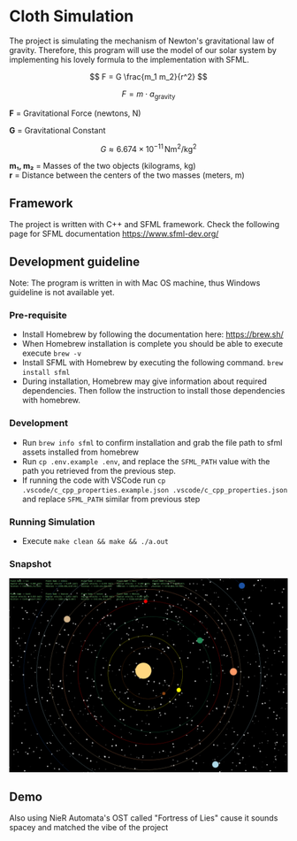 # Cloth Simulation

The project is simulating the mechanism of Newton's gravitational law of gravity. Therefore, this program will use the model of our solar system by implementing his lovely formula to the implementation with SFML.

$$
F = G \frac{m_1 m_2}{r^2}
$$

$$
F = m \cdot a_{\text{gravity}}
$$

**F** = Gravitational Force (newtons, N)

**G** = Gravitational Constant

$$
G \approx 6.674 \times 10^{-11} \, \text{Nm}^2/\text{kg}^2
$$

**m₁, m₂** = Masses of the two objects (kilograms, kg)  
**r** = Distance between the centers of the two masses (meters, m)

## Framework

The project is written with C++ and SFML framework. Check the following page for SFML documentation https://www.sfml-dev.org/

## Development guideline

Note: The program is written in with Mac OS machine, thus Windows guideline is not available yet.

### Pre-requisite

- Install Homebrew by following the documentation here: https://brew.sh/
- When Homebrew installation is complete you should be able to execute execute `brew -v`
- Install SFML with Homebrew by executing the following command. `brew install sfml`
- During installation, Homebrew may give information about required dependencies. Then follow the instruction to install those dependencies with homebrew.

### Development

- Run `brew info sfml` to confirm installation and grab the file path to sfml assets installed from homebrew
- Run `cp .env.example .env`, and replace the `SFML_PATH` value with the path you retrieved from the previous step.
- If running the code with VSCode run `cp .vscode/c_cpp_properties.example.json .vscode/c_cpp_properties.json` and replace `SFML_PATH` similar from previous step

### Running Simulation

- Execute `make clean && make && ./a.out`

### Snapshot

![Alt Text](./assets/snapshot.png)

## Demo

Also using NieR Automata's OST called "Fortress of Lies" cause it sounds spacey and matched the vibe of the project
